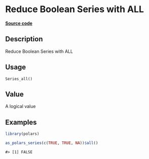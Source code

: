 

# Reduce Boolean Series with ALL

[**Source code**](https://github.com/pola-rs/r-polars/tree/main/R/series__series.R#L668)

## Description

Reduce Boolean Series with ALL

## Usage

<pre><code class='language-R'>Series_all()
</code></pre>

## Value

A logical value

## Examples

``` r
library(polars)

as_polars_series(c(TRUE, TRUE, NA))$all()
```

    #> [1] FALSE

